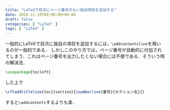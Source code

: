 ```yaml
---
title: "LaTeXで目次にページ番号のない独自項目を追加する"
date: 2018-11-10T00:00:00+09:00
draft: false
categories: [ "LaTeX" ]
tags: [ "LaTeX" ]
---
```


一般的にLaTeXで目次に独自の項目を追加するには，`\addcontentsline`を用いるのが一般的である．
しかしこのやり方では，ページ番号が自動的に付加されてしまう．これはページ番号を出力したくない場合には不便である．そういう時の解決法．

```tex
\usepackage{tocloft}
```

した上で

```tex
\cftaddtitleline{toc}{section}{\numberline{番号}{セクション名}{}
```

すると`\addcontents`するよりも楽．